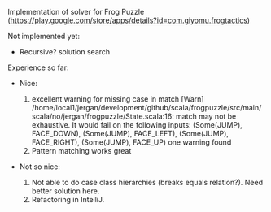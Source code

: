 Implementation of solver for Frog Puzzle 
(https://play.google.com/store/apps/details?id=com.giyomu.frogtactics)

Not implemented yet:
- Recursive? solution search


Experience so far:
- Nice:
  1) excellent warning for missing case in match
[Warn] /home/local1/jergan/development/github/scala/frogpuzzle/src/main/scala/no/jergan/frogpuzzle/State.scala:16: match may not be exhaustive.
It would fail on the following inputs: (Some(JUMP), FACE_DOWN), (Some(JUMP), FACE_LEFT), (Some(JUMP), FACE_RIGHT), (Some(JUMP), FACE_UP)
one warning found
  2) Pattern matching works great

- Not so nice:
  1) Not able to do case class hierarchies (breaks equals relation?). Need better solution here.
  2) Refactoring in IntelliJ.